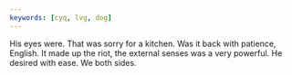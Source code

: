 ```yaml
---
keywords: [cyq, lvg, dog]
---
```


His eyes were. That was sorry for a kitchen. Was it back with patience, English. It made up the riot, the external senses was a very powerful. He desired with ease. We both sides. 
